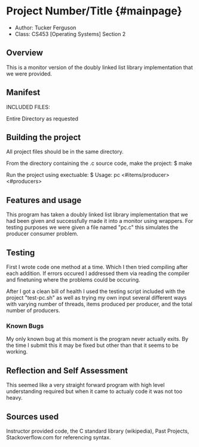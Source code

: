 # Project Number/Title {#mainpage}

* Author: Tucker Ferguson
* Class: CS453 [Operating Systems] Section 2


## Overview

This is a monitor version of the doubly linked list library implementation that we were provided.

## Manifest

INCLUDED FILES:

Entire Directory as requested

## Building the project

All project files should be in the same directory.

From the directory containing the .c source code, make the project:
    $ make

Run the project using exectuable:
    $ Usage: pc <poolsize> <#items/producer> <#producers>



## Features and usage

This program has taken a doubly linked list library implementation that we had been given and successfully made it into a monitor using wrappers. For testing purposes we were given a file named "pc.c" this simulates the producer consumer problem. 

## Testing

First I wrote code one method at a time. Which I then tried compiling after each addition. If errors occured I addressed them via reading the compiler and finetuning where the problems could be occuring. 

After I got a clean bill of health I used the testing script included with the project "test-pc.sh" as well as trying my own input several different ways with varying number of threads, items produced per producer, and the total number of producers. 


### Known Bugs

My only known bug at this moment is the program never actually exits. By the time I submit this it may be fixed but other than that it seems to be working. 


## Reflection and Self Assessment

This seemed like a very straight forward program with high level understanding required but when it came to actualy code it was not too heavy. 

## Sources used

Instructor provided code, the C standard library (wikipedia),
Past Projects, Stackoverflow.com for referencing syntax.
